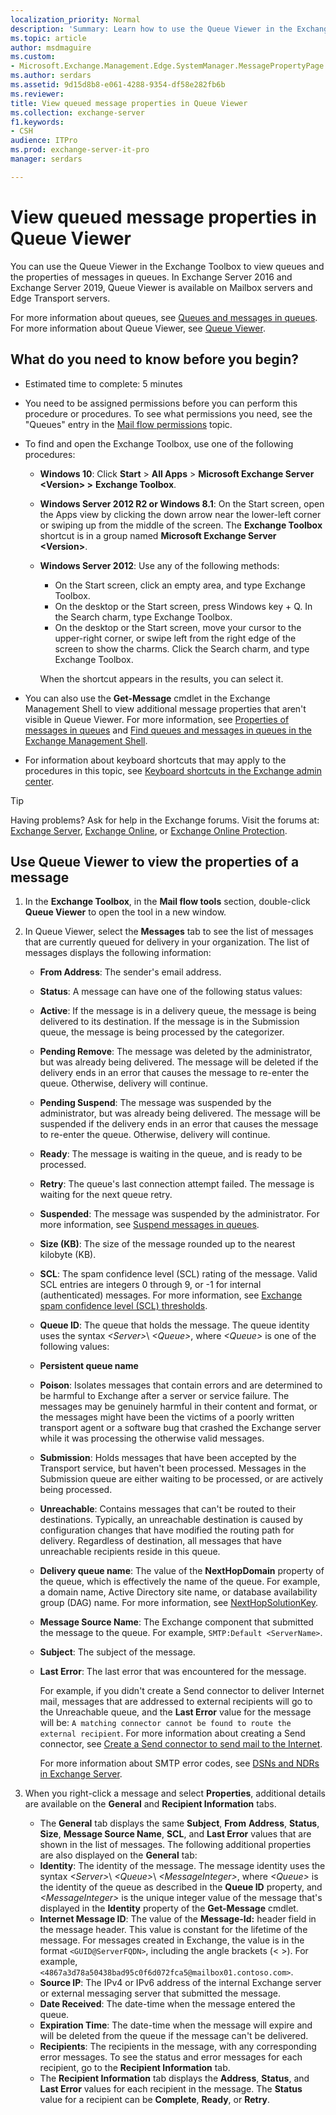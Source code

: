 ```yaml
---
localization_priority: Normal
description: 'Summary: Learn how to use the Queue Viewer in the Exchange Toolbox to view message properties in Exchange 2016 and Exchange 2019.'
ms.topic: article
author: msdmaguire
ms.custom:
- Microsoft.Exchange.Management.Edge.SystemManager.MessagePropertyPage
ms.author: serdars
ms.assetid: 9d15d8b8-e061-4288-9354-df58e282fb6b
ms.reviewer: 
title: View queued message properties in Queue Viewer
ms.collection: exchange-server
f1.keywords:
- CSH
audience: ITPro
ms.prod: exchange-server-it-pro
manager: serdars

---
```


# View queued message properties in Queue Viewer

You can use the Queue Viewer in the Exchange Toolbox to view queues and the properties of messages in queues. In Exchange Server 2016 and Exchange Server 2019, Queue Viewer is available on Mailbox servers and Edge Transport servers.

For more information about queues, see [Queues and messages in queues](queues.md). For more information about Queue Viewer, see [Queue Viewer](queue-viewer.md).

## What do you need to know before you begin?

- Estimated time to complete: 5 minutes

- You need to be assigned permissions before you can perform this procedure or procedures. To see what permissions you need, see the "Queues" entry in the [Mail flow permissions](../../permissions/feature-permissions/mail-flow-permissions.md) topic.

- To find and open the Exchange Toolbox, use one of the following procedures:
  - **Windows 10**: Click **Start** \> **All Apps** \> **Microsoft Exchange Server \<Version\> \>** **Exchange Toolbox**.
  - **Windows Server 2012 R2 or Windows 8.1**: On the Start screen, open the Apps view by clicking the down arrow near the lower-left corner or swiping up from the middle of the screen. The **Exchange Toolbox** shortcut is in a group named **Microsoft Exchange Server \<Version\>**.
  - **Windows Server 2012**: Use any of the following methods:
    - On the Start screen, click an empty area, and type Exchange Toolbox.
    - On the desktop or the Start screen, press Windows key + Q. In the Search charm, type Exchange Toolbox.
    - On the desktop or the Start screen, move your cursor to the upper-right corner, or swipe left from the right edge of the screen to show the charms. Click the Search charm, and type Exchange Toolbox.

    When the shortcut appears in the results, you can select it.

- You can also use the **Get-Message** cmdlet in the Exchange Management Shell to view additional message properties that aren't visible in Queue Viewer. For more information, see [Properties of messages in queues](message-properties.md) and [Find queues and messages in queues in the Exchange Management Shell](queues-and-messages-in-powershell.md).

- For information about keyboard shortcuts that may apply to the procedures in this topic, see [Keyboard shortcuts in the Exchange admin center](../../about-documentation/exchange-admin-center-keyboard-shortcuts.md).

> [!TIP]
> Having problems? Ask for help in the Exchange forums. Visit the forums at: [Exchange Server](https://social.technet.microsoft.com/forums/office/home?category=exchangeserver), [Exchange Online](https://social.technet.microsoft.com/forums/msonline/home?forum=onlineservicesexchange), or [Exchange Online Protection](https://social.technet.microsoft.com/forums/forefront/home?forum=FOPE).

## Use Queue Viewer to view the properties of a message

1. In the **Exchange Toolbox**, in the **Mail flow tools** section, double-click **Queue Viewer** to open the tool in a new window.

2. In Queue Viewer, select the **Messages** tab to see the list of messages that are currently queued for delivery in your organization. The list of messages displays the following information:
   - **From Address**: The sender's email address.
   - **Status**: A message can have one of the following status values:
   - **Active**: If the message is in a delivery queue, the message is being delivered to its destination. If the message is in the Submission queue, the message is being processed by the categorizer.
   - **Pending Remove**: The message was deleted by the administrator, but was already being delivered. The message will be deleted if the delivery ends in an error that causes the message to re-enter the queue. Otherwise, delivery will continue.
   - **Pending Suspend**: The message was suspended by the administrator, but was already being delivered. The message will be suspended if the delivery ends in an error that causes the message to re-enter the queue. Otherwise, delivery will continue.
   - **Ready**: The message is waiting in the queue, and is ready to be processed.
   - **Retry**: The queue's last connection attempt failed. The message is waiting for the next queue retry.
   - **Suspended**: The message was suspended by the administrator. For more information, see [Suspend messages in queues](message-procedures.md#suspend-messages-in-queues).
   - **Size (KB)**: The size of the message rounded up to the nearest kilobyte (KB).
   - **SCL**: The spam confidence level (SCL) rating of the message. Valid SCL entries are integers 0 through 9, or -1 for internal (authenticated) messages. For more information, see [Exchange spam confidence level (SCL) thresholds](../../antispam-and-antimalware/antispam-protection/scl.md).
   - **Queue ID**: The queue that holds the message. The queue identity uses the syntax _\<Server\>_\ _\<Queue\>_, where _\<Queue\>_ is one of the following values:
   - **Persistent queue name**
   - **Poison**: Isolates messages that contain errors and are determined to be harmful to Exchange after a server or service failure. The messages may be genuinely harmful in their content and format, or the messages might have been the victims of a poorly written transport agent or a software bug that crashed the Exchange server while it was processing the otherwise valid messages.
   - **Submission**: Holds messages that have been accepted by the Transport service, but haven't been processed. Messages in the Submission queue are either waiting to be processed, or are actively being processed.
   - **Unreachable**: Contains messages that can't be routed to their destinations. Typically, an unreachable destination is caused by configuration changes that have modified the routing path for delivery. Regardless of destination, all messages that have unreachable recipients reside in this queue.
   - **Delivery queue name**: The value of the **NextHopDomain** property of the queue, which is effectively the name of the queue. For example, a domain name, Active Directory site name, or database availability group (DAG) name. For more information, see [NextHopSolutionKey](queues.md#nexthopsolutionkey).
   - **Message Source Name**: The Exchange component that submitted the message to the queue. For example, `SMTP:Default <ServerName>`.
   - **Subject**: The subject of the message.
   - **Last Error**: The last error that was encountered for the message.

     For example, if you didn't create a Send connector to deliver Internet mail, messages that are addressed to external recipients will go to the Unreachable queue, and the **Last Error** value for the message will be: `A matching connector cannot be found to route the external recipient`. For more information about creating a Send connector, see [Create a Send connector to send mail to the Internet](../../mail-flow/connectors/internet-mail-send-connectors.md).

     For more information about SMTP error codes, see [DSNs and NDRs in Exchange Server](../../mail-flow/non-delivery-reports-and-bounce-messages/non-delivery-reports-and-bounce-messages.md).

3. When you right-click a message and select **Properties**, additional details are available on the **General** and **Recipient Information** tabs.
   - The **General** tab displays the same **Subject**, **From** **Address**, **Status**, **Size**, **Message Source Name**, **SCL**, and **Last Error** values that are shown in the list of messages. The following additional properties are also displayed on the **General** tab:
   - **Identity**: The identity of the message. The message identity uses the syntax _\<Server\>_\ _\<Queue\>_\ _\<MessageInteger\>_, where _\<Queue\>_ is the identity of the queue as described in the **Queue ID** property, and _\<MessageInteger\>_ is the unique integer value of the message that's displayed in the **Identity** property of the **Get-Message** cmdlet.
   - **Internet Message ID**: The value of the **Message-Id:** header field in the message header. This value is constant for the lifetime of the message. For messages created in Exchange, the value is in the format `<GUID@ServerFQDN>`, including the angle brackets (\< \>). For example, `<4867a3d78a50438bad95c0f6d072fca5@mailbox01.contoso.com>`.
   - **Source IP**: The IPv4 or IPv6 address of the internal Exchange server or external messaging server that submitted the message.
   - **Date Received**: The date-time when the message entered the queue.
   - **Expiration Time**: The date-time when the message will expire and will be deleted from the queue if the message can't be delivered.
   - **Recipients**: The recipients in the message, with any corresponding error messages. To see the status and error messages for each recipient, go to the **Recipient Information** tab.
   - The **Recipient Information** tab displays the **Address**, **Status**, and **Last Error** values for each recipient in the message. The **Status** value for a recipient can be **Complete**, **Ready**, or **Retry**.
